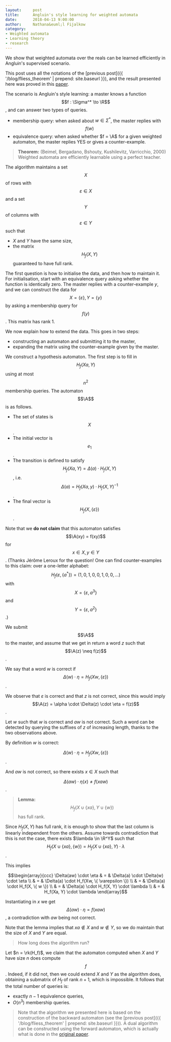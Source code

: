 ```yaml
---
layout:     post
title:      Angluin's style learning for weighted automata 
date:       2018-04-13 9:00:00
author:     Nathana&euml;l Fijalkow
category:   
- Weighted automata
- Learning theory
- research
---
```


<script type="text/x-mathjax-config">
MathJax.Hub.Config({
  TeX: {
    Macros: {
      R: "{\\mathbb{R}}",
      A: "{\\mathcal{A}}",
      rk: "{\\text{rank}}",
    }
  }
});
</script>

<p class="intro"><span class="dropcap">W</span>e show that weighted automata over the reals can be learned efficiently in Angluin's supervised scenario.</p>

This post uses all the notations of the [previous post]({{ '/blog/fliess_theorem' | prepend: site.baseurl }}),
and the result presented here was proved in this [paper](https://dl.acm.org/citation.cfm?id=337257).

The scenario is Angluin's style learning: a master knows a function $$f : \Sigma^* \to \R$$, and can answer two types of queries.
* membership query: when asked about $w \in \Sigma^*$, the master replies with $$f(w)$$
* equivalence query: when asked whether $f = \A$ for a given weighted automaton, the master replies YES or gives a counter-example.

> **Theorem:** (Beimel, Bergadano, Bshouty, Kushilevitz, Varricchio, 2000)
Weighted automata are efficiently learnable using a perfect teacher.

The algorithm maintains a set $$X$$ of rows with $$\varepsilon \in X$$ and a set $$Y$$ of columns with $$\varepsilon \in Y$$
such that
* $X$ and $Y$ have the same size,
* the matrix $$H_f(X,Y)$$ guaranteed to have full rank.

The first question is how to initialise the data, and then how to maintain it.
For initialisation, start with an equivalence query asking whether the function is identically zero.
The master replies with a counter-example $y$, and we can construct the data for $$X = \{\varepsilon\}, Y = \{y\}$$ by asking a membership query for $$f(y)$$. 
This matrix has rank $1$.

We now explain how to extend the data. This goes in two steps:
* constructing an automaton and submitting it to the master,
* expanding the matrix using the counter-example given by the master.

We construct a hypothesis automaton. The first step is to fill in $$H_f(Xa,Y)$$ using at most $$n^2$$ membership queries.
The automaton $$\A$$ is as follows.
* The set of states is $$X$$.
* The initial vector is $$e_1$$.
* The transition is defined to satisfy $$H_f(Xa,Y) = \Delta(a) \cdot H_f(X,Y)$$, i.e. $$\Delta(a) = H_f(Xa,y) \cdot H_f(X,Y)^{-1}$$.
* The final vector is $$H_f(X, \{\varepsilon\})$$.

Note that we **do not claim** that this automaton satisfies $$\A(xy) = f(xy)$$ for $$x \in X, y \in Y$$.
(Thanks Jérôme Leroux for the question! One can find counter-examples to this claim:
over a one-letter alphabet:
$$H_f(\varepsilon,\{a^*\}) = (1, 0, 1, 0, 0, 1, 0, 0, \ldots)$$
with $$X = \{ \varepsilon, a^3 \}$$ and $$Y = \{ \varepsilon, a^2 \}$$.)

We submit $$\A$$ to the master, and assume that we get in return a word $z$ such that $$\A(z) \neq f(z)$$.

We say that a word $w$ is correct if 
$$\Delta(w) \cdot \eta = H_f(Xw, \{\varepsilon\})$$.

We observe that $\varepsilon$ is correct and that $z$ is not correct,
since this would imply $$\A(z) = \alpha \cdot \Delta(z) \cdot \eta = f(z)$$.

Let $w$ such that $w$ is correct and $aw$ is not correct.
Such a word can be detected by querying the suffixes of $z$ of increasing length, thanks to the two observations above. 

By definition $w$ is correct:

$$\Delta(w) \cdot \eta = H_f(Xw, \{\varepsilon\})$$.

And $aw$ is not correct, so there exists $x \in X$ such that 

$$\Delta(aw) \cdot \eta(x) \neq f(xaw)$$.

> **Lemma:**
$$H_f(X \cup \{ xa \}, Y \cup \{ w \})$$ has full rank.

Since $H_f(X,Y)$ has full rank, it is enough to show that the last column is linearly independent from the others.
Assume towards contradiction that this is not the case, there exists $\lambda \in \R^Y$ such that
$$H_f(X \cup \{ xa \},\{ w \}) = H_f(X \cup \{ xa \}, Y) \cdot \lambda$$.

This implies

$$\begin{array}{ccc}
\Delta(aw) \cdot \eta & = & \Delta(a) \cdot \Delta(w) \cdot \eta \\
& = & \Delta(a) \cdot H_f(Xw, \{ \varepsilon \}) \\
& = & \Delta(a) \cdot H_f(X, \{ w \}) \\
& = & \Delta(a) \cdot H_f(X, Y) \cdot \lambda \\
& = & H_f(Xa, Y) \cdot \lambda
\end{array}$$

Instantiating in $x$ we get $$\Delta(aw) \cdot \eta = f(xaw)$$, a contradiction with $aw$ 
being not correct.

Note that the lemma implies that $xa \notin X$ and $w \notin Y$, so we do maintain that the size of $X$ and $Y$ are equal.
 
> How long does the algorithm run?

Let $n = \rk(H_f)$, we claim that the automaton computed when $X$ and $Y$ have size $n$ does compute $$f$$.
Indeed, if it did not, then we could extend $X$ and $Y$ as the algorithm does, obtaining a submatrix of $H_f$ of rank $n+1$, which is impossible.
It follows that the total number of queries is:
* exactly $n-1$ equivalence queries,
* $O(n^3)$ membership queries.

> Note that the algorithm we presented here is based on the construction of the backward automaton (see the [previous post]({{ '/blog/fliess_theorem' | prepend: site.baseurl }})).
A dual algorithm can be constructed using the forward automaton, which is actually what is done in the [original paper](https://dl.acm.org/citation.cfm?id=337257).


